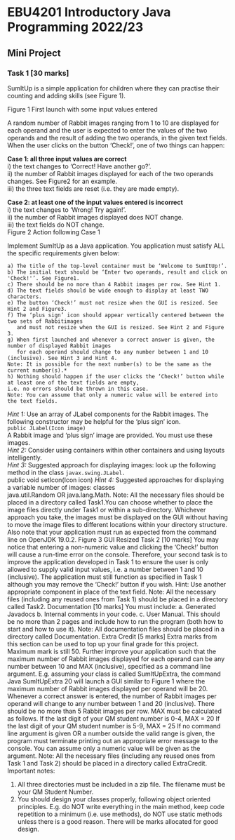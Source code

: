 # EBU4201 Introductory Java Programming 2022/23
## Mini Project
### Task 1 [30 marks] 
SumItUp is a simple application for children where they can practise their counting and adding skills (see Figure 1).

Figure 1 First launch with some input values entered

A random number of Rabbit images ranging from 1 to 10 are displayed for each operand and the 
user is expected to enter the values of the two operands and the result of adding the two operands, 
in the given text fields. When the user clicks on the button ‘Check!’, one of two things can happen:

**Case 1: all three input values are correct**  
i) the text changes to ‘Correct! Have another go?’.  
ii) the number of Rabbit images displayed for each of the two operands changes. See Figure2 for an example.    
iii) the three text fields are reset (i.e. they are made empty).

**Case 2: at least one of the input values entered is incorrect**  
i) the text changes to ‘Wrong! Try again!’.  
ii) the number of Rabbit images displayed does NOT change.  
iii) the text fields do NOT change.  
Figure 2 Action following Case 1


Implement SumItUp as a Java application. You application must satisfy ALL the specific requirements given below: 

    a) The title of the top-level container must be ‘Welcome to SumItUp!’.  
    b) The initial text should be ‘Enter two operands, result and click on 'Check!'’. See Figure1.  
    c) There should be no more than 4 Rabbit images per row. See Hint 1.  
    d) The text fields should be wide enough to display at least TWO characters.  
    e) The button ‘Check!’ must not resize when the GUI is resized. See Hint 2 and Figure3.  
    f) The ‘plus sign’ icon should appear vertically centered between the two sets of Rabbitimages 
       and must not resize when the GUI is resized. See Hint 2 and Figure 3.  
    g) When first launched and whenever a correct answer is given, the number of displayed Rabbit images 
       for each operand should change to any number between 1 and 10 (inclusive). See Hint 3 and Hint 4.  
    Note: It is possible for the next number(s) to be the same as the current number(s).*   
    h) Nothing should happen if the user clicks the ‘Check!’ button while at least one of the text fields are empty, 
    i.e. no errors should be thrown in this case. 
    Note: You can assume that only a numeric value will be entered into the text fields.  

*Hint 1:* Use an array of JLabel components for the Rabbit images.
The following constructor may be helpful for the ‘plus sign’ icon.  
`public JLabel(Icon image)`  
A Rabbit image and ‘plus sign’ image are provided. You must use these images.  
*Hint 2:* Consider using containers within other containers and using layouts intelligently.    
*Hint 3:* Suggested approach for displaying images: look up the following method in the class `javax.swing.JLabel.`        
public void setIcon(Icon icon)
*Hint 4:* Suggested approaches for displaying a variable number of images: classes   
java.util.Random OR java.lang.Math.
Note: All the necessary files should be placed in a directory called Task1.You can choose 
whether to place the image files directly under Task1 or within a sub-directory. Whichever 
approach you take, the images must be displayed on the GUI without having to move the 
image files to different locations within your directory structure. 
Also note that your application must run as expected from the command line on OpenJDK 
19.0.2.
Figure 3 GUI Resized
Task 2 [10 marks] 
You may notice that entering a non-numeric value and clicking the ‘Check!’ button will cause 
a run-time error on the console. Therefore, your second task is to improve the application 
developed in Task 1 to ensure the user is only allowed to supply valid input values, i.e. a 
number between 1 and 10 (inclusive). The application must still function as specified in Task 
1 although you may remove the ‘Check!’ button if you wish.
Hint: Use another appropriate component in place of the text field.
Note: All the necessary files (including any reused ones from Task 1) should be placed in a 
directory called Task2.
Documentation [10 marks] 
You must include:
a. Generated Javadocs
b. Internal comments in your code.
c. User Manual. This should be no more than 2 pages and include how to run the program 
(both how to start and how to use it).
Note: All documentation files should be placed in a directory called Documentation.
Extra Credit [5 marks] 
Extra marks from this section can be used to top up your final grade for this project. Maximum 
mark is still 50. 
Further improve your application such that the maximum number of Rabbit images displayed 
for each operand can be any number between 10 and MAX (inclusive), specified as a 
command line argument. E.g. assuming your class is called SumItUpExtra, the command
Java SumItUpExtra 20
will launch a GUI similar to Figure 1 where the maximum number of Rabbit images displayed 
per operand will be 20. Whenever a correct answer is entered, the number of Rabbit images 
per operand will change to any number between 1 and 20 (inclusive). There should be no more 
than 5 Rabbit images per row.
MAX must be calculated as follows. 
If the last digit of your QM student number is 0-4, MAX = 20
If the last digit of your QM student number is 5-9, MAX = 25
If no command line argument is given OR a number outside the valid range is given, the 
program must terminate printing out an appropriate error message to the console. You can 
assume only a numeric value will be given as the argument.
Note: All the necessary files (including any reused ones from Task 1 and Task 2) should be 
placed in a directory called ExtraCredit.
Important notes: 
1. All three directories must be included in a zip file. The filename must be your QM
Student Number.
2. You should design your classes properly, following object oriented principles. E.g. do 
NOT write everything in the main method, keep code repetition to a minimum (i.e. use 
methods), do NOT use static methods unless there is a good reason. There will be 
marks allocated for good design.
